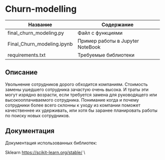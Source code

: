 # Churn-modelling

| Название | Содержание | 
|----------------|----------------|
| final_churn_modeling.py | Файл с функциями |
| Final_Churn_modeling.ipynb | Пример работы в Jupyter NoteBook |
| requirements.txt | Требуемые библиотеки |

## Описание

Увольнение сотрудников дорого обходится компаниям. Стоимость замены ушедшего сотрудника зачастую очень высока. И траты эти могут изрядно возрасти, если требуется замена для руководящего или высокооплачиваемого сотрудника. Понимание когда и почему сотрудники более всего склонны к уходу из компании поможет качественнее их удерживать, или хотя бы заранее планировать работы по поиску новых сотрудников.


##                                                                   Документация

Документация использованных библиотек:

Sklearn https://scikit-learn.org/stable/ \
